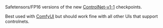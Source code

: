 Safetensors/FP16 versions of the new [ControlNet-v1-1](https://huggingface.co/lllyasviel/ControlNet-v1-1) checkpoints.

Best used with [ComfyUI](https://github.com/comfyanonymous/ComfyUI) but should work fine with all other UIs that support controlnets.